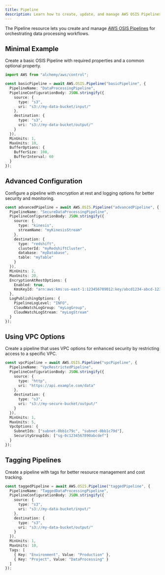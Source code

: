 ```yaml
---
title: Pipeline
description: Learn how to create, update, and manage AWS OSIS Pipelines using Alchemy Cloud Control.
---
```



The Pipeline resource lets you create and manage [AWS OSIS Pipelines](https://docs.aws.amazon.com/osis/latest/userguide/) for orchestrating data processing workflows.

## Minimal Example

Create a basic OSIS Pipeline with required properties and a common optional property.

```ts
import AWS from "alchemy/aws/control";

const basicPipeline = await AWS.OSIS.Pipeline("basicPipeline", {
  PipelineName: "DataProcessingPipeline",
  PipelineConfigurationBody: JSON.stringify({
    source: {
      type: "s3",
      uri: "s3://my-data-bucket/input/"
    },
    destination: {
      type: "s3",
      uri: "s3://my-data-bucket/output/"
    }
  }),
  MinUnits: 1,
  MaxUnits: 10,
  BufferOptions: {
    BufferSize: 100,
    BufferInterval: 60
  }
});
```

## Advanced Configuration

Configure a pipeline with encryption at rest and logging options for better security and monitoring.

```ts
const advancedPipeline = await AWS.OSIS.Pipeline("advancedPipeline", {
  PipelineName: "SecureDataProcessingPipeline",
  PipelineConfigurationBody: JSON.stringify({
    source: {
      type: "kinesis",
      streamName: "myKinesisStream"
    },
    destination: {
      type: "redshift",
      clusterId: "myRedshiftCluster",
      database: "myDatabase",
      table: "myTable"
    }
  }),
  MinUnits: 2,
  MaxUnits: 20,
  EncryptionAtRestOptions: {
    Enabled: true,
    KmsKeyId: "arn:aws:kms:us-east-1:123456789012:key/abcd1234-abcd-1234-abcd-1234abcd1234"
  },
  LogPublishingOptions: {
    PipelineLogLevel: "INFO",
    CloudWatchLogGroup: "myLogGroup",
    CloudWatchLogStream: "myLogStream"
  }
});
```

## Using VPC Options

Create a pipeline that uses VPC options for enhanced security by restricting access to a specific VPC.

```ts
const vpcPipeline = await AWS.OSIS.Pipeline("vpcPipeline", {
  PipelineName: "VpcRestrictedPipeline",
  PipelineConfigurationBody: JSON.stringify({
    source: {
      type: "http",
      uri: "https://api.example.com/data"
    },
    destination: {
      type: "s3",
      uri: "s3://my-secure-bucket/output/"
    }
  }),
  MinUnits: 1,
  MaxUnits: 5,
  VpcOptions: {
    SubnetIds: ["subnet-0bb1c79c", "subnet-0bb1c79d"],
    SecurityGroupIds: ["sg-0c1234567890abcdef"]
  }
});
```

## Tagging Pipelines

Create a pipeline with tags for better resource management and cost tracking.

```ts
const taggedPipeline = await AWS.OSIS.Pipeline("taggedPipeline", {
  PipelineName: "TaggedDataProcessingPipeline",
  PipelineConfigurationBody: JSON.stringify({
    source: {
      type: "s3",
      uri: "s3://my-data-bucket/input/"
    },
    destination: {
      type: "s3",
      uri: "s3://my-data-bucket/output/"
    }
  }),
  MinUnits: 1,
  MaxUnits: 10,
  Tags: [
    { Key: "Environment", Value: "Production" },
    { Key: "Project", Value: "DataProcessing" }
  ]
});
```
